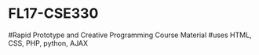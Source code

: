 # FL17-CSE330
#Rapid Prototype and Creative Programming Course Material
#uses HTML, CSS, PHP, python, AJAX
